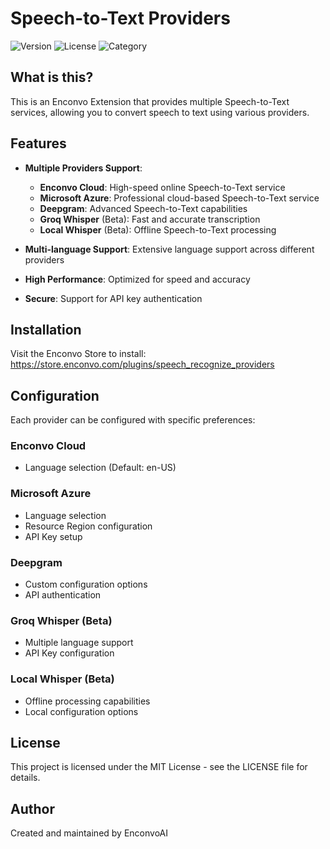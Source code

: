 # Speech-to-Text Providers

![Version](https://img.shields.io/badge/version-0.0.15-blue)
![License](https://img.shields.io/badge/license-MIT-green)
![Category](https://img.shields.io/badge/category-Provider-orange)

## What is this?

This is an Enconvo Extension that provides multiple Speech-to-Text services, allowing you to convert speech to text using various providers.

## Features

- **Multiple Providers Support**:
  - **Enconvo Cloud**: High-speed online Speech-to-Text service
  - **Microsoft Azure**: Professional cloud-based Speech-to-Text service
  - **Deepgram**: Advanced Speech-to-Text capabilities
  - **Groq Whisper** (Beta): Fast and accurate transcription
  - **Local Whisper** (Beta): Offline Speech-to-Text processing

- **Multi-language Support**: Extensive language support across different providers
- **High Performance**: Optimized for speed and accuracy
- **Secure**: Support for API key authentication

## Installation

Visit the Enconvo Store to install:
https://store.enconvo.com/plugins/speech_recognize_providers

## Configuration

Each provider can be configured with specific preferences:

### Enconvo Cloud
- Language selection (Default: en-US)

### Microsoft Azure
- Language selection
- Resource Region configuration
- API Key setup

### Deepgram
- Custom configuration options
- API authentication

### Groq Whisper (Beta)
- Multiple language support
- API Key configuration

### Local Whisper (Beta)
- Offline processing capabilities
- Local configuration options

## License

This project is licensed under the MIT License - see the LICENSE file for details.

## Author

Created and maintained by EnconvoAI
